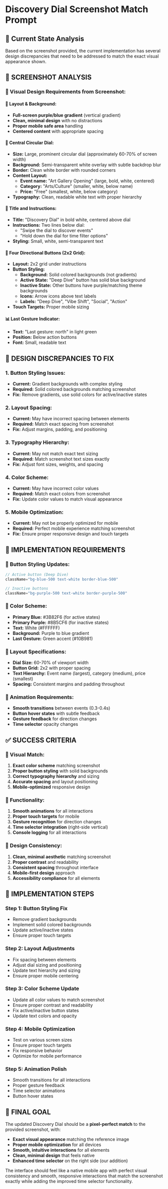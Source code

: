 # Discovery Dial Screenshot Match Prompt

## 🎯 **Current State Analysis**
Based on the screenshot provided, the current implementation has several design discrepancies that need to be addressed to match the exact visual appearance shown.

## 📱 **SCREENSHOT ANALYSIS**

### **🎨 Visual Design Requirements from Screenshot:**

#### **📱 Layout & Background:**
- **Full-screen purple/blue gradient** (vertical gradient)
- **Clean, minimal design** with no distractions
- **Proper mobile safe area** handling
- **Centered content** with appropriate spacing

#### **🔄 Central Circular Dial:**
- **Size:** Large, prominent circular dial (approximately 60-70% of screen width)
- **Background:** Semi-transparent white overlay with subtle backdrop blur
- **Border:** Clean white border with rounded corners
- **Content Layout:**
  - **Event name:** "Art Gallery Opening" (large, bold, white, centered)
  - **Category:** "Arts/Culture" (smaller, white, below name)
  - **Price:** "Free" (smallest, white, below category)
- **Typography:** Clean, readable white text with proper hierarchy

#### **📝 Title and Instructions:**
- **Title:** "Discovery Dial" in bold white, centered above dial
- **Instructions:** Two lines below dial:
  - "Swipe the dial to discover events"
  - "Hold down the dial for time filter options"
- **Styling:** Small, white, semi-transparent text

#### **🎯 Four Directional Buttons (2x2 Grid):**
- **Layout:** 2x2 grid under instructions
- **Button Styling:**
  - **Background:** Solid colored backgrounds (not gradients)
  - **Active State:** "Deep Dive" button has solid blue background
  - **Inactive State:** Other buttons have purple/matching theme backgrounds
  - **Icons:** Arrow icons above text labels
  - **Labels:** "Deep Dive", "Vibe Shift", "Social", "Action"
- **Touch Targets:** Proper mobile sizing

#### **📊 Last Gesture Indicator:**
- **Text:** "Last gesture: north" in light green
- **Position:** Below action buttons
- **Font:** Small, readable text

## 🔧 **DESIGN DISCREPANCIES TO FIX**

### **1. Button Styling Issues:**
- **Current:** Gradient backgrounds with complex styling
- **Required:** Solid colored backgrounds matching screenshot
- **Fix:** Remove gradients, use solid colors for active/inactive states

### **2. Layout Spacing:**
- **Current:** May have incorrect spacing between elements
- **Required:** Match exact spacing from screenshot
- **Fix:** Adjust margins, padding, and positioning

### **3. Typography Hierarchy:**
- **Current:** May not match exact text sizing
- **Required:** Match screenshot text sizes exactly
- **Fix:** Adjust font sizes, weights, and spacing

### **4. Color Scheme:**
- **Current:** May have incorrect color values
- **Required:** Match exact colors from screenshot
- **Fix:** Update color values to match visual appearance

### **5. Mobile Optimization:**
- **Current:** May not be properly optimized for mobile
- **Required:** Perfect mobile experience matching screenshot
- **Fix:** Ensure proper responsive design and touch targets

## 🎯 **IMPLEMENTATION REQUIREMENTS**

### **📱 Button Styling Updates:**
```javascript
// Active button (Deep Dive)
className="bg-blue-500 text-white border-blue-500"

// Inactive buttons
className="bg-purple-500 text-white border-purple-500"
```

### **🎨 Color Scheme:**
- **Primary Blue:** #3B82F6 (for active states)
- **Primary Purple:** #8B5CF6 (for inactive states)
- **Text:** White (#FFFFFF)
- **Background:** Purple to blue gradient
- **Last Gesture:** Green accent (#10B981)

### **📐 Layout Specifications:**
- **Dial Size:** 60-70% of viewport width
- **Button Grid:** 2x2 with proper spacing
- **Text Hierarchy:** Event name (largest), category (medium), price (smallest)
- **Spacing:** Consistent margins and padding throughout

### **🔄 Animation Requirements:**
- **Smooth transitions** between events (0.3-0.4s)
- **Button hover states** with subtle feedback
- **Gesture feedback** for direction changes
- **Time selector** opacity changes

## ✅ **SUCCESS CRITERIA**

### **🎯 Visual Match:**
1. **Exact color scheme** matching screenshot
2. **Proper button styling** with solid backgrounds
3. **Correct typography hierarchy** and sizing
4. **Accurate spacing** and layout positioning
5. **Mobile-optimized** responsive design

### **📱 Functionality:**
1. **Smooth animations** for all interactions
2. **Proper touch targets** for mobile
3. **Gesture recognition** for direction changes
4. **Time selector integration** (right-side vertical)
5. **Console logging** for all interactions

### **🎨 Design Consistency:**
1. **Clean, minimal aesthetic** matching screenshot
2. **Proper contrast** and readability
3. **Consistent spacing** throughout interface
4. **Mobile-first design** approach
5. **Accessibility compliance** for all elements

## 🔧 **IMPLEMENTATION STEPS**

### **Step 1: Button Styling Fix**
- Remove gradient backgrounds
- Implement solid colored backgrounds
- Update active/inactive states
- Ensure proper touch targets

### **Step 2: Layout Adjustments**
- Fix spacing between elements
- Adjust dial sizing and positioning
- Update text hierarchy and sizing
- Ensure proper mobile centering

### **Step 3: Color Scheme Update**
- Update all color values to match screenshot
- Ensure proper contrast and readability
- Fix active/inactive button states
- Update text colors and opacity

### **Step 4: Mobile Optimization**
- Test on various screen sizes
- Ensure proper touch targets
- Fix responsive behavior
- Optimize for mobile performance

### **Step 5: Animation Polish**
- Smooth transitions for all interactions
- Proper gesture feedback
- Time selector animations
- Button hover states

## 🎯 **FINAL GOAL**

The updated Discovery Dial should be a **pixel-perfect match** to the provided screenshot, with:
- **Exact visual appearance** matching the reference image
- **Proper mobile optimization** for all devices
- **Smooth, intuitive interactions** for all elements
- **Clean, minimal design** that feels native
- **Enhanced time selector** on the right side (our addition)

The interface should feel like a native mobile app with perfect visual consistency and smooth, responsive interactions that match the screenshot exactly while adding the improved time selector functionality.

